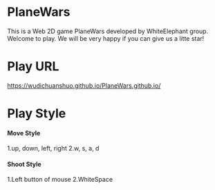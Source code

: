 # PlaneWars
This is a Web 2D game PlaneWars developed by WhiteElephant group.
Welcome to play.
We will be very happy if you can give us a litte star!
# Play URL
https://wudichuanshuo.github.io/PlaneWars.github.io/

# Play Style
#### Move Style
1.up, down, left, right
2.w, s, a, d

#### Shoot Style
1.Left button of mouse
2.WhiteSpace
